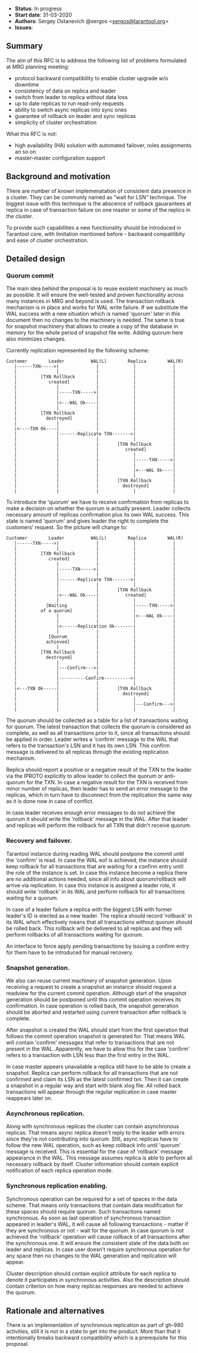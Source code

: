 * **Status**: In progress
* **Start date**: 31-03-2020
* **Authors**: Sergey Ostanevich @sergos \<sergos@tarantool.org\>
* **Issues**:

## Summary

The aim of this RFC is to address the following list of problems
formulated at MRG planning meeting:
  - protocol backward compatibility to enable cluster upgrade w/o
    downtime
  - consistency of data on replica and leader
  - switch from leader to replica without data loss
  - up to date replicas to run read-only requests
  - ability to switch async replicas into sync ones
  - guarantee of rollback on leader and sync replicas
  - simplicity of cluster orchestration

What this RFC is not:

  - high availability (HA) solution with automated failover, roles
    assignments an so on
  - master-master configuration support

## Background and motivation

There are number of known implemenatation of consistent data presence in
a cluster. They can be commonly named as "wait for LSN" technique. The
biggest issue with this technique is the abscence of rollback gauarantees
at replica in case of transaction failure on one master or some of the
replics in the cluster.

To provide such capabilities a new functionality should be introduced in
Tarantool core, with limitation mentioned before - backward compatilibity
and ease of cluster orchestration.

## Detailed design

### Quorum commit

The main idea behind the proposal is to reuse existent machinery as much
as possible. It will ensure the well-tested and proven functionality
across many instances in MRG and beyond is used. The transaction rollback
mechanism is in place and works for WAL write failure. If we substitute
the WAL success with a new situation which is named 'quorum' later in
this document then no changes to the machinery is needed. The same is
true for snapshot machinery that allows to create a copy of the database
in memory for the whole period of snapshot file write. Adding quorum here
also minimizes changes.

Currently replication represented by the following scheme:
```
Customer        Leader          WAL(L)        Replica        WAL(R)
   |------TXN----->|              |             |              |
   |               |              |             |              |
   |         [TXN Rollback        |             |              |
   |            created]          |             |              |
   |               |              |             |              |
   |               |-----TXN----->|             |              |
   |               |              |             |              |
   |               |<---WAL Ok----|             |              |
   |               |              |             |              |
   |         [TXN Rollback        |             |              |
   |           destroyed]         |             |              |
   |               |              |             |              |
   |<----TXN Ok----|              |             |              |
   |               |-------Replicate TXN------->|              |
   |               |              |             |              |
   |               |              |       [TXN Rollback        |
   |               |              |          created]          |
   |               |              |             |              |
   |               |              |             |-----TXN----->|
   |               |              |             |              |
   |               |              |             |<---WAL Ok----|
   |               |              |             |              |
   |               |              |       [TXN Rollback        |
   |               |              |         destroyed]         |
   |               |              |             |              |
```

To introduce the 'quorum' we have to receive confirmation from replicas
to make a decision on whether the quorum is actually present. Leader
collects necessary amount of replicas confirmation plus its own WAL
success. This state is named 'quorum' and gives leader the right to
complete the customers' request. So the picture will change to:
```
Customer        Leader          WAL(L)        Replica        WAL(R)
   |------TXN----->|              |             |              |
   |               |              |             |              |
   |         [TXN Rollback        |             |              |
   |            created]          |             |              |
   |               |              |             |              |
   |               |-----TXN----->|             |              |
   |               |              |             |              |
   |               |-------Replicate TXN------->|              |
   |               |              |             |              |
   |               |              |       [TXN Rollback        |
   |               |<---WAL Ok----|          created]          |
   |               |              |             |              |
   |           [Waiting           |             |-----TXN----->|
   |         of a quorum]         |             |              |
   |               |              |             |<---WAL Ok----|
   |               |              |             |              |
   |               |<------Replication Ok-------|              |
   |               |              |             |              |
   |            [Quorum           |             |              |
   |           achieved]          |             |              |
   |               |              |             |              |
   |         [TXN Rollback        |             |              |
   |           destroyed]         |             |              |
   |               |              |             |              |
   |               |---Confirm--->|             |              |
   |               |              |             |              |
   |               |----------Confirm---------->|              |
   |               |              |             |              |
   |<---TXN Ok-----|              |       [TXN Rollback        |
   |               |              |         destroyed]         |
   |               |              |             |              |
   |               |              |             |---Confirm--->|
   |               |              |             |              |
```

The quorum should be collected as a table for a list of transactions
waiting for quorum. The latest transaction that collects the quorum is
considered as complete, as well as all transactions prior to it, since
all transactions should be applied in order. Leader writes a 'confirm'
message to the WAL that refers to the transaction's LSN and it has its
own LSN. This confirm message is delivered to all replicas through the
existing replication mechanism.

Replica should report a positive or a negative result of the TXN to the
leader via the IPROTO explicitly to allow leader to collect the quorum
or anti-quorum for the TXN. In case a negative result for the TXN is
received from minor number of replicas, then leader has to send an error
message to the replicas, which in turn have to disconnect from the
replication the same way as it is done now in case of conflict.

In case leader receives enough error messages to do not achieve the
quorum it should write the 'rollback' message in the WAL. After that
leader and replicas will perform the rollback for all TXN that didn't
receive quorum.

### Recovery and failover.

Tarantool instance during reading WAL should postpone the commit until
the 'confirm' is read. In case the WAL eof is achieved, the instance
should keep rollback for all transactions that are waiting for a confirm
entry until the role of the instance is set. In case this instance
become a replica there are no additional actions needed, since all info
about quorum/rollback will arrive via replication. In case this instance
is assigned a leader role, it should write 'rollback' in its WAL and
perform rollback for all transactions waiting for a quorum.

In case of a leader failure a replica with the biggest LSN with former
leader's ID is elected as a new leader. The replica should record
'rollback' in its WAL which effectively means that all transactions
without quorum should be rolled back. This rollback will be delivered to
all replicas and they will perform rollbacks of all transactions waiting
for quorum.

An interface to force apply pending transactions by issuing a confirm
entry for them have to be introduced for manual recovery.

### Snapshot generation.

We also can reuse current machinery of snapshot generation. Upon
receiving a request to create a snapshot an instance should request a
readview for the current commit operation. Although start of the
snapshot generation should be postponed until this commit operation
receives its confirmation. In case operation is rolled back, the snapshot
generation should be aborted and restarted using current transaction
after rollback is complete.

After snapshot is created the WAL should start from the first operation
that follows the commit operation snapshot is generated for. That means
WAL will contain 'confirm' messages that refer to transactions that are
not present in the WAL. Apparently, we have to allow this for the case
'confirm' refers to a transaction with LSN less than the first entry in
the WAL.

In case master appears unavailable a replica still have to be able to
create a snapshot. Replica can perform rollback for all transactions that
are not confirmed and claim its LSN as the latest confirmed txn. Then it
can create a snapshot in a regular way and start with blank xlog file.
All rolled back transactions will appear through the regular replication
in case master reappears later on.

### Asynchronous replication.

Along with synchronous replicas the cluster can contain asynchronous
replicas. That means async replica doesn't reply to the leader with
errors since they're not contributing into quorum. Still, async
replicas have to follow the new WAL operation, such as keep rollback
info until 'quorum' message is received. This is essential for the case
of 'rollback' message appearance in the WAL. This message assumes
replica is able to perform all necessary rollback by itself. Cluster
information should contain explicit notification of each replica
operation mode.

### Synchronous replication enabling.

Synchronous operation can be required for a set of spaces in the data
scheme. That means only transactions that contain data modification for
these spaces should require quorum. Such transactions named synchronous.
As soon as last operation of synchronous transaction appeared in leader's
WAL, it will cause all following transactions - matter if they are
synchronous or not - wait for the quorum. In case quorum is not achieved
the 'rollback' operation will cause rollback of all transactions after
the synchronous one. It will ensure the consistent state of the data both
on leader and replicas. In case user doesn't require synchronous operation
for any space then no changes to the WAL generation and replication will
appear.

Cluster description should contain explicit attribute for each replica
to denote it participates in synchronous activities. Also the description
should contain criterion on how many replicas responses are needed to
achieve the quorum.

## Rationale and alternatives

There is an implementation of synchronous replication as part of gh-980
activities, still it is not in a state to get into the product. More
than that it intentionally breaks backward compatibility which is a
prerequisite for this proposal.


